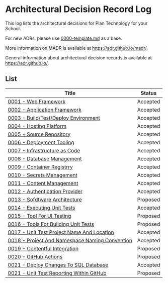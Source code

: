 # Architectural Decision Record Log

This log lists the architectural decisions for Plan Technology for your School.

For new ADRs, please use [0000-template.md](0000-template.md) as a base.

More information on MADR is available at <https://adr.github.io/madr/>.

General information about architectural decision records is available at <https://adr.github.io/>.

## List

| Title                                                                                               | Status   |
| --------------------------------------------------------------------------------------------------- | -------- |
| [0001 - Web Framework](./0001-web-framework.md)                                                     | Accepted |
| [0002 - Application Framework](./0002-application-framework.md)                                     | Accepted |
| [0003 - Build/Test/Deploy Environment](./0002-application-framework.md)                             | Accepted |
| [0004 - Hosting Platform](./0003-build-test-deploy-environment.md)                                  | Accepted |
| [0005 - Source Repository](./0004-hosting-platform.md)                                              | Accepted |
| [0006 - Deployment Tooling](./0005-source-repository.md)                                            | Accepted |
| [0007 - Infrastructure as Code](./0006-deployment-tooling.md)                                       | Accepted |
| [0008 - Database Management](./0007-infrastructure-as-code.md)                                      | Accepted |
| [0009 - Container Registrry](./0008-database-management-system.md)                                  | Accepted |
| [0010 - Secrets Management](./0010-secrets-management.md)                                           | Accepted |
| [0011 - Content Management](./0011-content-management.md)                                           | Accepted |
| [0012 - Authentication Provider](./0012-authentication-provider.md)                                 | Accepted |
| [0013 - Sofdtware Architecture](./0013-software-architecture.md)                                    | Proposed |
| [0014 - Executing Unit Tests](./0014-executing-unit-tests.md)                                       | Accepted |
| [0015 - Tool For UI Testing](./0015-tool-for-ui-testing.md)                                         | Proposed |
| [0016 - Tools For Building Unit Tests](./0016-tools-for-building-unit-tests.md)                     | Proposed |
| [0017 - Unit Test Project Name And Location](./0017-unit-test-project-name-and-location.md)         | Accepted |
| [0018 - Project And Namespace Naming Convention](./0018-project-and-namespace-naming-convention.md) | Accepted |
| [0019 - Contentful Integration](./0019-contentful-integration.md)                                   | Proposed |
| [0020 - GitHub Actions](./0020-github-actions.md)                                                   | Proposed |
| [0021 - Deploy Changes To SQL Database](./0021-deploy-database-schema-changes.md)                   | Accepted |
| [0021 - Unit Test Reporting Within GitHub](./0022-unit-test-reporting-within-github.md)             | Proposed |